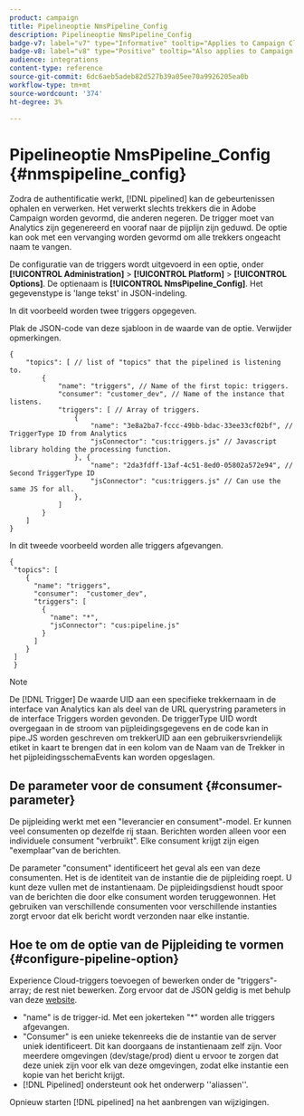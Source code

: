```yaml
---
product: campaign
title: Pipelineoptie NmsPipeline_Config
description: Pipelineoptie NmsPipeline_Config
badge-v7: label="v7" type="Informative" tooltip="Applies to Campaign Classic v7"
badge-v8: label="v8" type="Positive" tooltip="Also applies to Campaign v8"
audience: integrations
content-type: reference
source-git-commit: 6dc6aeb5adeb82d527b39a05ee70a9926205ea0b
workflow-type: tm+mt
source-wordcount: '374'
ht-degree: 3%

---
```



# Pipelineoptie NmsPipeline_Config {#nmspipeline_config}



Zodra de authentificatie werkt, [!DNL pipelined] kan de gebeurtenissen ophalen en verwerken. Het verwerkt slechts trekkers die in Adobe Campaign worden gevormd, die anderen negeren. De trigger moet van Analytics zijn gegenereerd en vooraf naar de pijplijn zijn geduwd.
De optie kan ook met een vervanging worden gevormd om alle trekkers ongeacht naam te vangen.

De configuratie van de triggers wordt uitgevoerd in een optie, onder **[!UICONTROL Administration]** > **[!UICONTROL Platform]** > **[!UICONTROL Options]**. De optienaam is **[!UICONTROL NmsPipeline_Config]**. Het gegevenstype is &#39;lange tekst&#39; in JSON-indeling.

In dit voorbeeld worden twee triggers opgegeven.

Plak de JSON-code van deze sjabloon in de waarde van de optie. Verwijder opmerkingen.

```
{
    "topics": [ // list of "topics" that the pipelined is listening to.
        {
            "name": "triggers", // Name of the first topic: triggers.
            "consumer": "customer_dev", // Name of the instance that listens. 
            "triggers": [ // Array of triggers. 
                {
                    "name": "3e8a2ba7-fccc-49bb-bdac-33ee33cf02bf", // TriggerType ID from Analytics 
                    "jsConnector": "cus:triggers.js" // Javascript library holding the processing function.
                }, {
                    "name": "2da3fdff-13af-4c51-8ed0-05802a572e94", // Second TriggerType ID 
                    "jsConnector": "cus:triggers.js" // Can use the same JS for all.
                },
            ]
        }
    ]
}
```

In dit tweede voorbeeld worden alle triggers afgevangen.

```
{
 "topics": [
    {
      "name": "triggers",
      "consumer":  "customer_dev",
      "triggers": [
        {
          "name": "*",
          "jsConnector": "cus:pipeline.js"
        }
      ]
    }
 ]
 }
```

>[!NOTE]
>
>De [!DNL Trigger] De waarde UID aan een specifieke trekkernaam in de interface van Analytics kan als deel van de URL querystring parameters in de interface Triggers worden gevonden. De triggerType UID wordt overgegaan in de stroom van pijpleidingsgegevens en de code kan in pipe.JS worden geschreven om trekkerUID aan een gebruikersvriendelijk etiket in kaart te brengen dat in een kolom van de Naam van de Trekker in het pijpleidingsschemaEvents kan worden opgeslagen.

## De parameter voor de consument {#consumer-parameter}

De pijpleiding werkt met een &quot;leverancier en consument&quot;-model. Er kunnen veel consumenten op dezelfde rij staan. Berichten worden alleen voor een individuele consument &quot;verbruikt&quot;. Elke consument krijgt zijn eigen &quot;exemplaar&quot;van de berichten.

De parameter &quot;consument&quot; identificeert het geval als een van deze consumenten. Het is de identiteit van de instantie die de pijpleiding roept. U kunt deze vullen met de instantienaam. De pijpleidingsdienst houdt spoor van de berichten die door elke consument worden teruggewonnen. Het gebruiken van verschillende consumenten voor verschillende instanties zorgt ervoor dat elk bericht wordt verzonden naar elke instantie.

## Hoe te om de optie van de Pijpleiding te vormen {#configure-pipeline-option}

Experience Cloud-triggers toevoegen of bewerken onder de &quot;triggers&quot;-array; de rest niet bewerken.
Zorg ervoor dat de JSON geldig is met behulp van deze [website](https://jsonlint.com/).

* &quot;name&quot; is de trigger-id. Met een jokerteken &quot;*&quot; worden alle triggers afgevangen.
* &quot;Consumer&quot; is een unieke tekenreeks die de instantie van de server uniek identificeert. Dit kan doorgaans de instantienaam zelf zijn. Voor meerdere omgevingen (dev/stage/prod) dient u ervoor te zorgen dat deze uniek zijn voor elk van deze omgevingen, zodat elke instantie een kopie van het bericht krijgt.
* [!DNL Pipelined] ondersteunt ook het onderwerp &#39;&#39;aliassen&#39;&#39;.

Opnieuw starten [!DNL pipelined] na het aanbrengen van wijzigingen.
